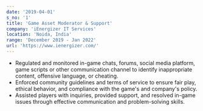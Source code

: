 ```yaml
---
date: '2019-04-01'
s_no: '1'
title: 'Game Asset Moderator & Support'
company: 'iEnergizer IT Services'
location: 'Noida, India'
range: 'December 2019 - Jan 2022'
url: 'https://www.ienergizer.com/'
---
```


- Regulated and monitored in-game chats, forums, social media platform, game scripts or other communication channel to identify inappropriate content, offensive language, or cheating.
- Enforced community guidelines and terms of service to ensure fair play, ethical behavior, and compliance with the game's and company's policy.
- Assisted players with inquiries, provided support, and resolved in-game issues through effective communication and problem-solving skills.
